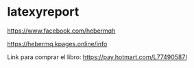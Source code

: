 # latexyreport

https://www.facebook.com/hebermqh

https://hebermq.kpages.online/info

Link para comprar el libro: https://pay.hotmart.com/L77490587I
